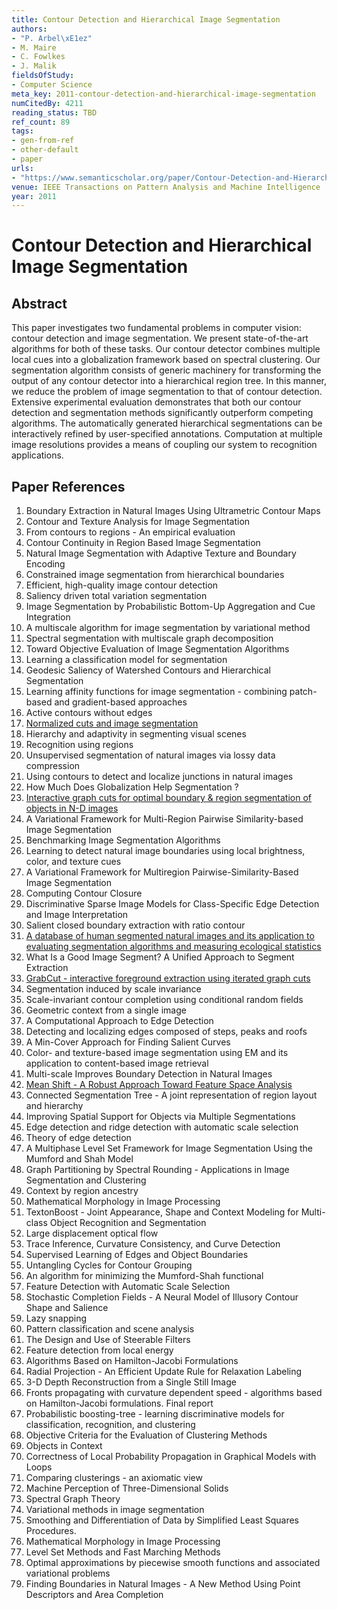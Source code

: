 ```yaml
---
title: Contour Detection and Hierarchical Image Segmentation
authors:
- "P. Arbel\xE1ez"
- M. Maire
- C. Fowlkes
- J. Malik
fieldsOfStudy:
- Computer Science
meta_key: 2011-contour-detection-and-hierarchical-image-segmentation
numCitedBy: 4211
reading_status: TBD
ref_count: 89
tags:
- gen-from-ref
- other-default
- paper
urls:
- "https://www.semanticscholar.org/paper/Contour-Detection-and-Hierarchical-Image-Arbel\xE1ez-Maire/0e5a262bf59b68ba8a7a1103d16fa33a9f5ffc28?sort=total-citations"
venue: IEEE Transactions on Pattern Analysis and Machine Intelligence
year: 2011
---
```


# Contour Detection and Hierarchical Image Segmentation

## Abstract

This paper investigates two fundamental problems in computer vision: contour detection and image segmentation. We present state-of-the-art algorithms for both of these tasks. Our contour detector combines multiple local cues into a globalization framework based on spectral clustering. Our segmentation algorithm consists of generic machinery for transforming the output of any contour detector into a hierarchical region tree. In this manner, we reduce the problem of image segmentation to that of contour detection. Extensive experimental evaluation demonstrates that both our contour detection and segmentation methods significantly outperform competing algorithms. The automatically generated hierarchical segmentations can be interactively refined by user-specified annotations. Computation at multiple image resolutions provides a means of coupling our system to recognition applications.

## Paper References

1. Boundary Extraction in Natural Images Using Ultrametric Contour Maps
2. Contour and Texture Analysis for Image Segmentation
3. From contours to regions - An empirical evaluation
4. Contour Continuity in Region Based Image Segmentation
5. Natural Image Segmentation with Adaptive Texture and Boundary Encoding
6. Constrained image segmentation from hierarchical boundaries
7. Efficient, high-quality image contour detection
8. Saliency driven total variation segmentation
9. Image Segmentation by Probabilistic Bottom-Up Aggregation and Cue Integration
10. A multiscale algorithm for image segmentation by variational method
11. Spectral segmentation with multiscale graph decomposition
12. Toward Objective Evaluation of Image Segmentation Algorithms
13. Learning a classification model for segmentation
14. Geodesic Saliency of Watershed Contours and Hierarchical Segmentation
15. Learning affinity functions for image segmentation - combining patch-based and gradient-based approaches
16. Active contours without edges
17. [Normalized cuts and image segmentation](1997-normalized-cuts-and-image-segmentation)
18. Hierarchy and adaptivity in segmenting visual scenes
19. Recognition using regions
20. Unsupervised segmentation of natural images via lossy data compression
21. Using contours to detect and localize junctions in natural images
22. How Much Does Globalization Help Segmentation ?
23. [Interactive graph cuts for optimal boundary & region segmentation of objects in N-D images](2001-interactive-graph-cuts-for-optimal-boundary-region-segmentation-of-objects-in-n-d-images)
24. A Variational Framework for Multi-Region Pairwise Similarity-based Image Segmentation
25. Benchmarking Image Segmentation Algorithms
26. Learning to detect natural image boundaries using local brightness, color, and texture cues
27. A Variational Framework for Multiregion Pairwise-Similarity-Based Image Segmentation
28. Computing Contour Closure
29. Discriminative Sparse Image Models for Class-Specific Edge Detection and Image Interpretation
30. Salient closed boundary extraction with ratio contour
31. [A database of human segmented natural images and its application to evaluating segmentation algorithms and measuring ecological statistics](2001-a-database-of-human-segmented-natural-images-and-its-application-to-evaluating-segmentation-algorithms-and-measuring-ecological-statistics)
32. What Is a Good Image Segment? A Unified Approach to Segment Extraction
33. [GrabCut - interactive foreground extraction using iterated graph cuts](2004-grabcut-interactive-foreground-extraction-using-iterated-graph-cuts)
34. Segmentation induced by scale invariance
35. Scale-invariant contour completion using conditional random fields
36. Geometric context from a single image
37. A Computational Approach to Edge Detection
38. Detecting and localizing edges composed of steps, peaks and roofs
39. A Min-Cover Approach for Finding Salient Curves
40. Color- and texture-based image segmentation using EM and its application to content-based image retrieval
41. Multi-scale Improves Boundary Detection in Natural Images
42. [Mean Shift - A Robust Approach Toward Feature Space Analysis](2002-mean-shift-a-robust-approach-toward-feature-space-analysis)
43. Connected Segmentation Tree - A joint representation of region layout and hierarchy
44. Improving Spatial Support for Objects via Multiple Segmentations
45. Edge detection and ridge detection with automatic scale selection
46. Theory of edge detection
47. A Multiphase Level Set Framework for Image Segmentation Using the Mumford and Shah Model
48. Graph Partitioning by Spectral Rounding - Applications in Image Segmentation and Clustering
49. Context by region ancestry
50. Mathematical Morphology in Image Processing
51. TextonBoost - Joint Appearance, Shape and Context Modeling for Multi-class Object Recognition and Segmentation
52. Large displacement optical flow
53. Trace Inference, Curvature Consistency, and Curve Detection
54. Supervised Learning of Edges and Object Boundaries
55. Untangling Cycles for Contour Grouping
56. An algorithm for minimizing the Mumford-Shah functional
57. Feature Detection with Automatic Scale Selection
58. Stochastic Completion Fields - A Neural Model of Illusory Contour Shape and Salience
59. Lazy snapping
60. Pattern classification and scene analysis
61. The Design and Use of Steerable Filters
62. Feature detection from local energy
63. Algorithms Based on Hamilton-Jacobi Formulations
64. Radial Projection - An Efficient Update Rule for Relaxation Labeling
65. 3-D Depth Reconstruction from a Single Still Image
66. Fronts propagating with curvature dependent speed - algorithms based on Hamilton-Jacobi formulations. Final report
67. Probabilistic boosting-tree - learning discriminative models for classification, recognition, and clustering
68. Objective Criteria for the Evaluation of Clustering Methods
69. Objects in Context
70. Correctness of Local Probability Propagation in Graphical Models with Loops
71. Comparing clusterings - an axiomatic view
72. Machine Perception of Three-Dimensional Solids
73. Spectral Graph Theory
74. Variational methods in image segmentation
75. Smoothing and Differentiation of Data by Simplified Least Squares Procedures.
76. Mathematical Morphology in Image Processing
77. Level Set Methods and Fast Marching Methods
78. Optimal approximations by piecewise smooth functions and associated variational problems
79. Finding Boundaries in Natural Images - A New Method Using Point Descriptors and Area Completion
